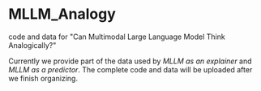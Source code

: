 # MLLM_Analogy
code and data for "Can Multimodal Large Language Model Think Analogically?"

Currently we provide part of the data used by _MLLM as an explainer_ and _MLLM as a predictor_. 
The complete code and data will be uploaded after we finish organizing.
